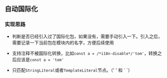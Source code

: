 ## 自动国际化


### 实现思路

- 判断是否已经引入过了国际化包，如果没有，需要手动引入一下。引入之后，需要记录一下当前包在模块内的名字，方便后续使用

- 支持注释不被国际化转换，比如`const a = /*i18n-disable*/'tom'`，转换之后应该是`const a = 'tom'`

- 只匹配`StringLiteral`或者`TemplateLiteral`节点。（'  ' 和 \`  \`）